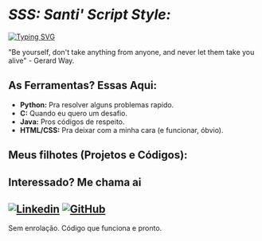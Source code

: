 # ***SSS: Santi' Script Style:*** 

[![Typing SVG](https://readme-typing-svg.demolab.com/?lines=O+código+parece+ótimo?+é+que+eu+não+dormi;Python%2C+C%2C+HTML%2C+CSS%3F+o+que+eu+quiser.;Meu+código+funciona,+não+pergunte+como.&font=Fira%20Code&fontsize=16&pause=1000&width=500&height=45&color=D9534F)](https://git.io/typing-svg)

"Be yourself, don't take anything from anyone, and never let them take you alive" - Gerard Way.

## As Ferramentas? Essas Aqui:

- **Python:** Pra resolver alguns problemas rapido.
- **C:** Quando eu quero um desafio.
- **Java:** Pros códigos de respeito.
- **HTML/CSS:** Pra deixar com a minha cara (e funcionar, óbvio).

## Meus filhotes (Projetos e Códigos):




## Interessado? Me chama ai

[![Linkedin](https://img.shields.io/badge/LinkedIn-0077B5?style=for-the-badge&logo=linkedin&logoColor=white)]([SEU_LINKEDIN])
[![GitHub](https://img.shields.io/badge/GitHub-100000?style=for-the-badge&logo=github&logoColor=white)]([SEU_GITHUB])
---

Sem enrolação. Código que funciona e pronto.
